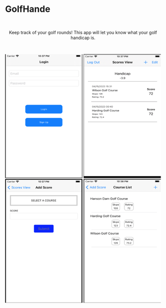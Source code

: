 # GolfHande
<br />
<p align="center">
    Keep track of your golf rounds! This app will let you know what your golf handicap is.
</p>
<br />
<p align="row">
<img src="./Images/log_in.png" width="250" height="400"/>
<img src="./Images/scores_view.png" width="250" height="400"/>
<img src="./Images/add_score.png" width="250" height="400"/>
<img src="./Images/course_list.png" width="250" height="400"/>
</p>
